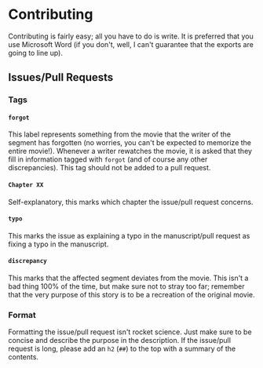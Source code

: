 # Contributing

Contributing is fairly easy; all you have to do is write. It is preferred that you use Microsoft Word (if you don't, well, I can't guarantee that the exports are going to line up).

## Issues/Pull Requests

### Tags


#### `forgot`

This label represents something from the movie that the writer of the segment has forgotten (no worries, you can't be expected to memorize the entire movie!). Whenever a writer rewatches the movie, it is asked that they fill in information tagged with `forgot` (and of course any other discrepancies). This tag should not be added to a pull request.

#### `Chapter XX`

Self-explanatory, this marks which chapter the issue/pull request concerns.

#### `typo`

This marks the issue as explaining a typo in the manuscript/pull request as fixing a typo in the manuscript.

#### `discrepancy`

This marks that the affected segment deviates from the movie. This isn't a bad thing 100% of the time, but make sure not to stray too far; remember that the very purpose of this story is to be a recreation of the original movie.

### Format

Formatting the issue/pull request isn't rocket science. Just make sure to be concise and describe the purpose in the description. If the issue/pull request is long, please add an `h2` (`##`) to the top with a summary of the contents.
